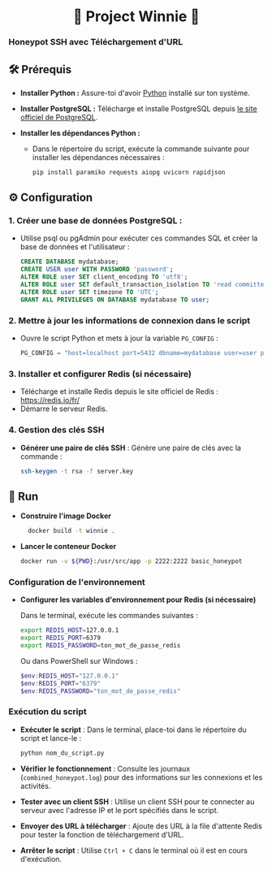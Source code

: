<h1 align="center"> 🐻 Project Winnie 🍯 </h1>

### Honeypot SSH avec Téléchargement d'URL

## 🛠 Prérequis 

- **Installer Python :** Assure-toi d'avoir [Python](https://www.python.org/downloads/) installé sur ton système.
  
- **Installer PostgreSQL :** Télécharge et installe PostgreSQL depuis [le site officiel de PostgreSQL](https://www.postgresql.org/download/).
  
- **Installer les dépendances Python :**
  - Dans le répertoire du script, exécute la commande suivante pour installer les dépendances nécessaires :

    ```bash
    pip install paramiko requests aiopg uvicorn rapidjson
    ```

##  ⚙️ Configuration 

### 1. Créer une base de données PostgreSQL :
   - Utilise psql ou pgAdmin pour exécuter ces commandes SQL et créer la base de données et l'utilisateur :

     ```sql
     CREATE DATABASE mydatabase;
     CREATE USER user WITH PASSWORD 'password';
     ALTER ROLE user SET client_encoding TO 'utf8';
     ALTER ROLE user SET default_transaction_isolation TO 'read committed';
     ALTER ROLE user SET timezone TO 'UTC';
     GRANT ALL PRIVILEGES ON DATABASE mydatabase TO user;
     ```

### 2. Mettre à jour les informations de connexion dans le script 
   - Ouvre le script Python et mets à jour la variable `PG_CONFIG` :

     ```python
     PG_CONFIG = "host=localhost port=5432 dbname=mydatabase user=user password=password"
     ```

### 3. Installer et configurer Redis (si nécessaire) 
   - Télécharge et installe Redis depuis le site officiel de Redis : https://redis.io/fr/
   -  Démarre le serveur Redis.

### 4. Gestion des clés SSH

- **Générer une paire de clés SSH** : Génère une paire de clés avec la commande :

    ```bash
    ssh-keygen -t rsa -f server.key
    ```

## 🚀 Run

- **Construire l'image Docker**

  ```bash
    docker build -t winnie .
    ```

- **Lancer le conteneur Docker** 

    ```bash
    docker run -v ${PWD}:/usr/src/app -p 2222:2222 basic_honeypot
    ```

### Configuration de l'environnement

- **Configurer les variables d'environnement pour Redis (si nécessaire)**
  
  Dans le terminal, exécute les commandes suivantes :

    ```bash
    export REDIS_HOST=127.0.0.1
    export REDIS_PORT=6379
    export REDIS_PASSWORD=ton_mot_de_passe_redis
    ```

  Ou dans PowerShell sur Windows :

    ```powershell
    $env:REDIS_HOST="127.0.0.1"
    $env:REDIS_PORT="6379"
    $env:REDIS_PASSWORD="ton_mot_de_passe_redis"
    ```

### Exécution du script

- **Exécuter le script** : Dans le terminal, place-toi dans le répertoire du script et lance-le :

    ```bash
    python nom_du_script.py
    ```

- **Vérifier le fonctionnement** : Consulte les journaux (`combined_honeypot.log`) pour des informations sur les connexions et les activités.

- **Tester avec un client SSH** : Utilise un client SSH pour te connecter au serveur avec l'adresse IP et le port spécifiés dans le script.

- **Envoyer des URL à télécharger** : Ajoute des URL à la file d'attente Redis pour tester la fonction de téléchargement d'URL.

- **Arrêter le script** : Utilise `Ctrl + C` dans le terminal où il est en cours d'exécution.
